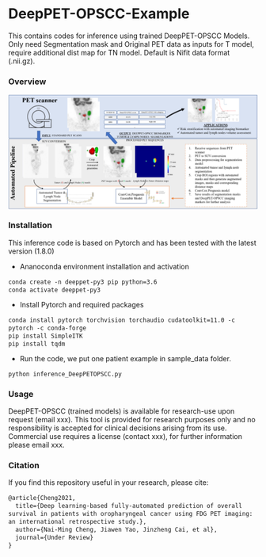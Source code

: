# DeepPET-OPSCC-Example
This contains codes for inference using trained DeepPET-OPSCC Models. Only need Segmentation mask and Original PET data as inputs for T model, require additional dist map for TN model. Default is Nifit data format (.nii.gz).

### Overview

<p align="center">
  <img align="center" src="Overview.png" width="640">
</p>


### Installation

This inference code is based on Pytorch and has been tested with the latest version (1.8.0)

- Ananoconda environment installation and activation
```
conda create -n deeppet-py3 pip python=3.6
conda activate deeppet-py3
```
- Install Pytorch and required packages
```
conda install pytorch torchvision torchaudio cudatoolkit=11.0 -c pytorch -c conda-forge
pip install SimpleITK
pip install tqdm
```
- Run the code, we put one patient example in sample_data folder.
```
python inference_DeepPETOPSCC.py
```
### Usage
DeepPET-OPSCC (trained models) is available for research-use upon request (email xxx). This tool is provided for research purposes only and no responsibility is accepted for clinical decisions arising from its use. Commercial use requires a license (contact xxx), for further information please email xxx.


### Citation
If you find this repository useful in your research, please cite:
```
@article{Cheng2021,
  title={Deep learning-based fully-automated prediction of overall survival in patients with oropharyngeal cancer using FDG PET imaging: an international retrospective study.},
  author={Nai-Ming Cheng, Jiawen Yao, Jinzheng Cai, et al},
  journal={Under Review}
}

```
